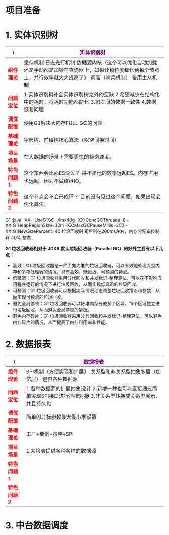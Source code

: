 # 项目准备

# 1. 实体识别树
| \                                   | <span style="color:purple">实体识别树                                                      | 
|-------------------------------------|--------------------------------------------------------------------------------------|
| <span style="color:red">**组件理论**  | 缓存机制 日志先行机制 数据源内核（这个可以优化自动加载还是手动都是加锁在查询器上，如果让锁粒度细化到每个节点上，并行效率就大大提高了） 荷官（哨兵机制） 备用主从机制 |
| <span style="color:red">**问题定位**  | 1.实体识别树补全实体识别树之外的空缺 2.希望减少在结构化中的耗时，将耗时功能都简化 3.树之间的数据一致性 4.数据恢复问题                     |
| <span style="color:red">**调优配置**  | 使用G1解决大内存FULL GC的问题                                                                  |
| <span style="color:red">**基础理论**  | 字典树、前缀树核心算法（以空间换时间）                                                                  |
| <span style="color:red">**项目场景**  | 在大数据的场景下需要更快的检索速度。              |
| <span style="color:red">**特色问题1** | 这个东西会比那ES快么？    并不是他的效率远超ES。内存占用也远超，因为不做磁盘IO。                                        |
| <span style="color:red">**特色问题2** | 这个节点会不会形成环？    目前没有见过这个问题，如果出现会优化算法。                                                 |

G1 :java -XX:+UseG1GC -Xmx40g -XX:ConcGCThreads=8 -XX:G1HeapRegionSize=32m -XX:MaxGCPauseMillis=200 -XX:G1NewSizePercent=40
垃圾回收时间控制在200ms左右，内存分配率控制在 40% 左右，

**G1 垃圾回收器相对于 JDK8 默认垃圾回收器（Parallel GC）的好处主要有以下几点：**
- 高效：G1 垃圾回收器是一种面向大堆的垃圾回收器，可以有效地处理大型内存和多核处理器的情况，具有高效、低延迟、可预测的特点。
- 低延迟：G1 垃圾回收器采用分代回收和并发标记-整理算法，可以在不影响应用程序运行的情况下进行垃圾回收，从而实现低延迟的垃圾回收。
- 可预测：G1 垃圾回收器可以根据实际情况动态调整垃圾回收策略和参数，从而实现可预测的垃圾回收。
- 避免全局停顿：G1 垃圾回收器可以将堆内存分成多个区域，每个区域独立进行垃圾回收，从而避免全局停顿的情况。
- 避免内存碎片：G1 垃圾回收器采用分代回收和并发标记-整理算法，可以避免内存碎片的情况，从而提高了内存利用率和性能。

# 2. 数据报表

| \                                   | <span style="color:purple">数据报表                                  | 
|-------------------------------------|------------------------------------------------------------------|
| <span style="color:red">**组件理论**  | SPI机制（方便实现和扩展） 关系型和非关系型抽象多层（加亿层） 包容各种数据源                         |
| <span style="color:red">**问题定位**  | 1.各种数据源的扩展抽象设计 2.新增一种也可以直接通过简单实现SPI接口进行插槽对接 3.非关系型转换成关系型展示，并且持久化 |
| <span style="color:red">**调优配置**  | 简单的非标参数最大最小堆设置                                                   |
| <span style="color:red">**基础理论**  | 工厂+单例+策略+SPI                                                     |
| <span style="color:red">**项目场景**  | 1.为报表提供各种各样的数据源                                                  |
| <span style="color:red">**特色问题1** |                                                                  |
| <span style="color:red">**特色问题2** |                                                                  |

# 3. 中台数据调度

